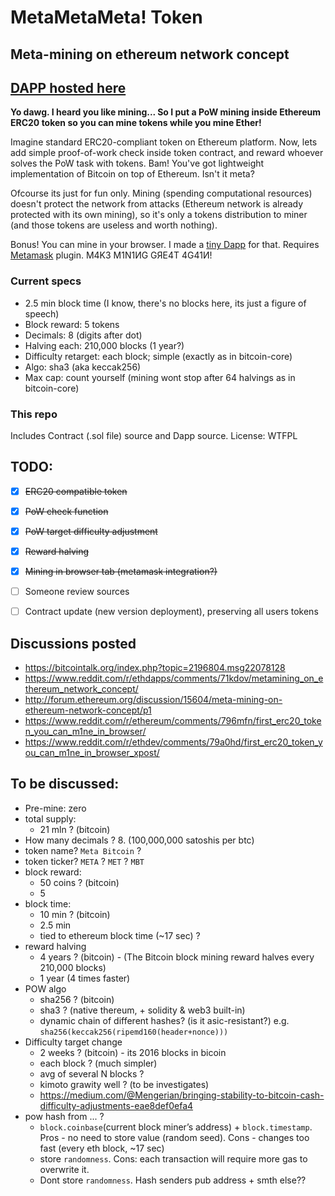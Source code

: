 # MetaMetaMeta! Token

## Meta-mining on ethereum network concept 


## [DAPP hosted here](https://overtorment.github.io/MetaMining/)

**Yo dawg. I heard you like mining... So I put a PoW mining inside 
Ethereum ERC20 token so you can mine tokens while you mine Ether!**

Imagine standard ERC20-compliant token on Ethereum platform.
Now, lets add simple proof-of-work check inside token contract, and reward whoever solves the
PoW task with tokens. Bam! You've got lightweight implementation of Bitcoin on top of Ethereum.
Isn't it meta?

Ofcourse its just for fun only. Mining (spending computational resources) doesn't protect the 
network from attacks (Ethereum network is already protected with its own mining), so it's only
a tokens distribution to miner (and those tokens are useless and worth nothing).

Bonus! You can mine in your browser. I made a [tiny Dapp](https://overtorment.github.io/MetaMining/) for that. Requires [Metamask](https://metamask.io/) plugin.
M4K3 M1N1ИG GЯE4T 4G41И!


### Current specs

* 2.5 min block time (I know, there's no blocks here, its just a figure of speech)
* Block reward: 5 tokens
* Decimals: 8 (digits after dot)
* Halving each: 210,000 blocks (1 year?)
* Difficulty retarget: each block; simple (exactly as in bitcoin-core)
* Algo: sha3 (aka keccak256)
* Max cap: count yourself (mining wont stop after 64 halvings as in bitcoin-core)  

### This repo

Includes Contract (.sol file) source and Dapp source.
License: WTFPL


## TODO:


* [x] ~~ERC20 compatible token~~
* [x] ~~PoW check function~~
* [x] ~~PoW target difficulty adjustment~~
* [x] ~~Reward halving~~
* [x] ~~Mining in browser tab (metamask integration?)~~
* [ ] Someone review sources
* [ ] Contract update (new version deployment), preserving all users tokens


## Discussions posted
* https://bitcointalk.org/index.php?topic=2196804.msg22078128 
* https://www.reddit.com/r/ethdapps/comments/71kdov/metamining_on_ethereum_network_concept/
* http://forum.ethereum.org/discussion/15604/meta-mining-on-ethereum-network-concept/p1
* https://www.reddit.com/r/ethereum/comments/796mfn/first_erc20_token_you_can_m1ne_in_browser/
* https://www.reddit.com/r/ethdev/comments/79a0hd/first_erc20_token_you_can_m1ne_in_browser_xpost/

To be discussed:
---------------

* Pre-mine: zero
* total supply: 
    * 21 mln ? (bitcoin)
* How many decimals ? 8. (100,000,000 satoshis per btc)
* token name? `Meta Bitcoin` ?
* token ticker? `META` ? `MET` ? `MBT`
* block reward: 
    * 50 coins ? (bitcoin)
    * 5
* block time:
    * 10 min ? (bitcoin)
    * 2.5 min
    * tied to ethereum block time (~17 sec) ?
* reward halving
    * 4 years ? (bitcoin) - (The Bitcoin block mining reward halves every 210,000 blocks)
    * 1 year (4 times faster)
* POW algo
    * sha256 ? (bitcoin)
    * sha3 ? (native thereum, + solidity & web3 built-in)
    * dynamic chain of different hashes? (is it asic-resistant?)  e.g. `sha256(keccak256(ripemd160(header+nonce)))`
* Difficulty target change
    * 2 weeks ? (bitcoin) - its 2016 blocks in bicoin
    * each block ? (much simpler)
    * avg of several N blocks ?
    * kimoto grawity well ? (to be investigates)
    * https://medium.com/@Mengerian/bringing-stability-to-bitcoin-cash-difficulty-adjustments-eae8def0efa4
* pow hash from ... ?
    * `block.coinbase`(current block miner’s address) + `block.timestamp`. Pros - no need to store value (random seed). Cons - changes too fast (every eth block, ~17 sec)
    * store `randomness`. Cons: each transaction will require more gas to overwrite it.
    * Dont store `randomness`. Hash senders pub address + smth else??

